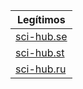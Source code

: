 |**Legítimos**|
|-|
|[sci-hub.se](https://sci-hub.se/)|
|[sci-hub.st](https://sci-hub.st/)|
|[sci-hub.ru](https://sci-hub.ru/)|